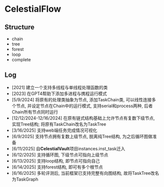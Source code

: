 # CelestialFlow

## Structure

- chain
- tree
- forest
- loop
- complete

## Log

- [2021] 建立一个支持多线程与单线程处理函数的类
- [2023] 在GPT4帮助下添加多进程与携程运行模式 
- [5/9/2024] 将原有的处理类抽象为节点, 添加TaskChain类, 可以线性连接多个节点, 并设定节点在Chain中的运行模式, 支持serial和process两种, 后者Chain所有节点同时运行
- [12/12/2024-12/16/2024] 在原有链式结构基础上允许节点有复数下级节点, 实现Tree结构; 将原有TaskChain改名为TaskTree
- [3/16/2025] 支持web端任务完成情况可视化
- [6/9/2025] 支持节点拥有复数上级节点, 脱离纯Tree结构, 为之后循环图做准备
- [6/11/2025] 自**CelestialVault**项目instances.inst_task迁入
- [6/12/2025] 支持循环图, 下级节点可指向上级节点
- [6/13/2025] 支持loop结构, 即节点可指向自己
- [6/14/2025] 支持forest结构, 即可有多个根节点
- [6/16/2025] 多轮评测后, 当前框架已支持完整有向图结构, 故将TaskTree改名为TaskGraph